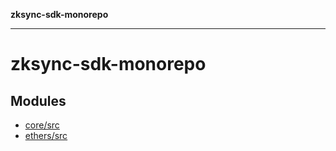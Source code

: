 **zksync-sdk-monorepo**

---

# zksync-sdk-monorepo

## Modules

- [core/src](core/src/README.md)
- [ethers/src](ethers/src/README.md)
